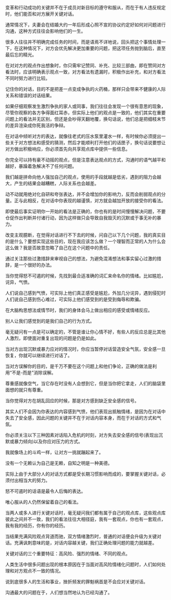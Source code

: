 
变革和行动成功的关键并不在于成员对新目标的遵守和服从，而在于有人违反规定时，他们能否和对方展开关键对话。

通常情况下，夫妻会在结婚大约一年后形成心照不宣的协议约定好如何对问题进行沟通，这种方式往往会影响他们的一生。

很多人往往并不明确完成任务的时间，而是语焉不详地说，回头把这个事情处理一下，在这种情况下，对方会优先解决更加重要的问题，把这项任务抛到脑后，直至最后忘的精光。

在对对方的观点作出想象时，你只需牢记赞同、补充、比较三部曲，即在赞同对方看法时，应该明确表示观点一致，对方看法有遗漏时，积极作出补充，和对方看法不同时努力进行比较。

记住你的对话，目的不是把差一点变成争执的火药桶，那样只会带来不健康的人际关系和错误的对话结果。

如果仔细观察发生激烈争执的家人或同事，我们往往会发现一个很有意思的现象，尽管你观察的各方争得面红耳赤，但实际上他们的观点是一致的，他们其实在重要问题上的看法并无区别，但还是会吵得天翻地覆，换句话说，他们总是把细枝末节的差异渲染成你死我活的争辩。

在对话中倾听对方的表达，就像往老式的压水泵里灌水一样，有时候你必须提出一些关于对方想法和感受的猜测，然后才能顺利打开他们的话匣子，换句话说要想让对方做出积极响应，你必须首先向共享观点库中提供一些信息。

你完全可以持有豪不动摇的观点，但是注意表达观点的方式，沟通时的语气越平和越好，暴躁着急解决不了任何问题。

我们越是拼命向他人强加自己的观点，使用的手段就越是低劣，遇到的阻力会越大，产生的结果会越糟糕，人际关系也会越差。

动不动就用绝对化自研和夸张表达，并不会增加你的影响力，反而会削弱观点的分量。正与此相反，在对话中你表现的越谨慎，对方就会越加开放的接受你的看法。

即使最后事实证明你一开始的看法是正确的，你也有的是时间慢慢解决问题，不要仓促作出判断并付诸行动，因为这样做只会导致自我毁灭的沉默或于事无补的暴力。

改变主观臆断，在觉得对话进行不下去的时候，问自己以下几个问题，我的真实目的是什么？要想实现这些目的，现在我应该怎么做？一个理智而正常的人为什么会这么做？我是否故意忽略了自己在这个问题中的责任。

通过关注那些过激措辞来审视自己的想法，为避免混淆想法和事实留心过激的措辞，是一个很好的办法。

当你觉得怒不可遏的时候，先找到最合适准确的词汇来命名你的情绪。比如尴尬，诧异，气愤。

人们说自己感到气愤，可实际上他们真正感受是尴尬，外加几分诧异，遇到侵犯时人们说自己感到伤心难过，可实际上他们感受到的是受到侮辱和欺骗。

在大脑构思想法或情节时，我们的身体会马上做出相应的感受或情绪反应。

别人让我们感觉到的是我们自己的行为方式。

毫无疑问有一点是可以确定的，不管是谁让你心情不好，有些人的反应总是比其他人激烈，即使面对重复出现的问题是仍是如此。

当对方出现沉默或暴力应对的情况时，你应当暂停对话营造安全气氛，安全感一旦恢复，你就可以继续进行对话了。

当对方误解你的目的，是千万不要在这个问题上和他们争论，正确的做法是利用“不是-而是”消除误解。

尊重感就像空气，当它存在时没有人会想到它，但是当你把它拿走，人们的脑袋里面想的就只有尊重。

当你觉得对方在胡乱回应的时候，那是对方感到缺乏安全感的信号。

其实人们不会因为你表达的内容感到气愤，他们表现出抵触情绪，是因为在对话中失去了安全感，因此问题的关键并不在于对话内容本身，而在于对话的方式和气氛。

你必须关注以下三种因素对话陷入危机的时刻，对方失去安全感的信号(表现出沉默或暴力倾向)以及你应对压力的方式。

我就像场上的斗鸡一样，让对方一挑就蹦起来了。

没有一个无赖认为自己是无赖，自知之明是一种美德。

实际上由于大部分人的对话方式都是受长期习惯影响而成的，要掌握关键对话，必须付出相当大的努力。

怒不可遏时的话语是最令人后悔的表达。

唯心服从的人仍然保留着自己的看法。

当两人或多人进行关键对话时，毫无疑问我们都有属于自己的观点库，这些观点库彼此之间并不一致，我们的看法往往大相径庭，我有一套观点，你也有一套观点，我有我的经历，你有你的经历。

当结果充满风险观点背道而驰，双方情绪激烈时，普通的对话便会升级为关键对话。充满讽刺意味的是，对话内容越关键，我们正确处理问题的能力就越差。

关键对话的三个重要特征：高风险、强烈的情绪、不同的观点。

人类生活中很多问题出现的根本原因在于当面对高风险情绪化问题时，人们如何处理和对方观点不一致的情况。

说到底很多人的生活和事业，挫折频发的罪魁祸首是不会应对关键对话。

沟通最大的问题在于，人们想当然地认为已经沟通了。